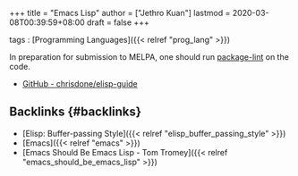 +++
title = "Emacs Lisp"
author = ["Jethro Kuan"]
lastmod = 2020-03-08T00:39:59+08:00
draft = false
+++

tags
: [Programming Languages]({{< relref "prog_lang" >}})

In preparation for submission to MELPA, one should run [package-lint](https://github.com/purcell/package-lint) on
the code.

-   [GitHub - chrisdone/elisp-guide](https://github.com/chrisdone/elisp-guide)


## Backlinks {#backlinks}

-   [Elisp: Buffer-passing Style]({{< relref "elisp_buffer_passing_style" >}})
-   [Emacs]({{< relref "emacs" >}})
-   [Emacs Should Be Emacs Lisp - Tom Tromey]({{< relref "emacs_should_be_emacs_lisp" >}})
